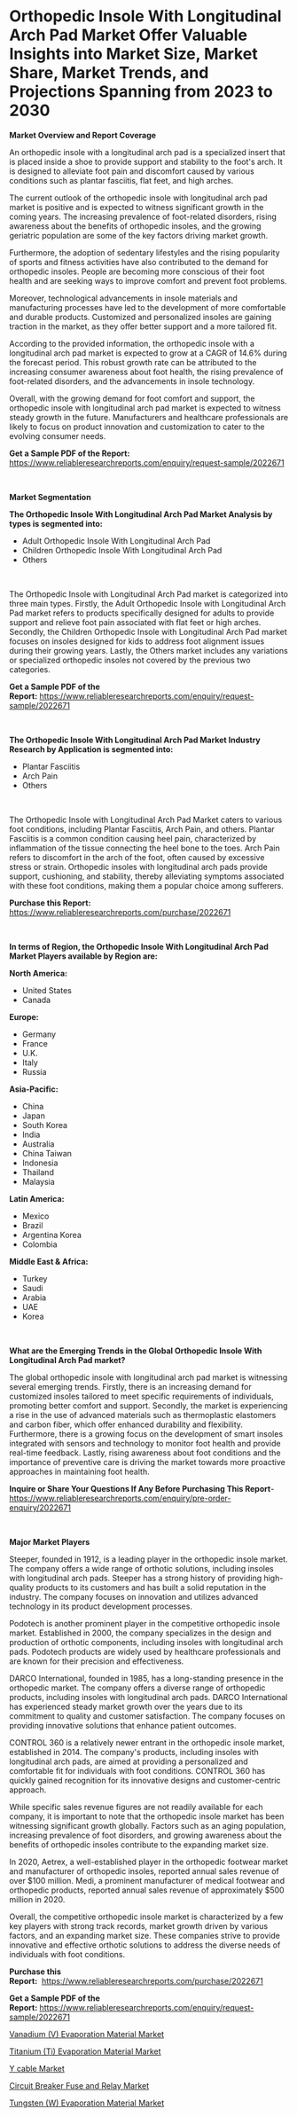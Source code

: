 <p><h1>Orthopedic Insole With Longitudinal Arch Pad Market Offer Valuable Insights into Market Size, Market Share, Market Trends, and Projections Spanning from 2023 to 2030</h1></p><p><strong>Market Overview and Report Coverage</strong></p>
<p><p>An orthopedic insole with a longitudinal arch pad is a specialized insert that is placed inside a shoe to provide support and stability to the foot's arch. It is designed to alleviate foot pain and discomfort caused by various conditions such as plantar fasciitis, flat feet, and high arches.</p><p>The current outlook of the orthopedic insole with longitudinal arch pad market is positive and is expected to witness significant growth in the coming years. The increasing prevalence of foot-related disorders, rising awareness about the benefits of orthopedic insoles, and the growing geriatric population are some of the key factors driving market growth.</p><p>Furthermore, the adoption of sedentary lifestyles and the rising popularity of sports and fitness activities have also contributed to the demand for orthopedic insoles. People are becoming more conscious of their foot health and are seeking ways to improve comfort and prevent foot problems.</p><p>Moreover, technological advancements in insole materials and manufacturing processes have led to the development of more comfortable and durable products. Customized and personalized insoles are gaining traction in the market, as they offer better support and a more tailored fit.</p><p>According to the provided information, the orthopedic insole with a longitudinal arch pad market is expected to grow at a CAGR of 14.6% during the forecast period. This robust growth rate can be attributed to the increasing consumer awareness about foot health, the rising prevalence of foot-related disorders, and the advancements in insole technology.</p><p>Overall, with the growing demand for foot comfort and support, the orthopedic insole with longitudinal arch pad market is expected to witness steady growth in the future. Manufacturers and healthcare professionals are likely to focus on product innovation and customization to cater to the evolving consumer needs.</p></p>
<p><strong>Get a Sample PDF of the Report:</strong> <a href="https://www.reliableresearchreports.com/enquiry/request-sample/2022671">https://www.reliableresearchreports.com/enquiry/request-sample/2022671</a></p>
<p>&nbsp;</p>
<p><strong>Market Segmentation</strong></p>
<p><strong>The Orthopedic Insole With Longitudinal Arch Pad Market Analysis by types is segmented into:</strong></p>
<p><ul><li>Adult Orthopedic Insole With Longitudinal Arch Pad</li><li>Children Orthopedic Insole With Longitudinal Arch Pad</li><li>Others</li></ul></p>
<p>&nbsp;</p>
<p><p>The Orthopedic Insole with Longitudinal Arch Pad market is categorized into three main types. Firstly, the Adult Orthopedic Insole with Longitudinal Arch Pad market refers to products specifically designed for adults to provide support and relieve foot pain associated with flat feet or high arches. Secondly, the Children Orthopedic Insole with Longitudinal Arch Pad market focuses on insoles designed for kids to address foot alignment issues during their growing years. Lastly, the Others market includes any variations or specialized orthopedic insoles not covered by the previous two categories.</p></p>
<p><strong>Get a Sample PDF of the Report:</strong>&nbsp;<a href="https://www.reliableresearchreports.com/enquiry/request-sample/2022671">https://www.reliableresearchreports.com/enquiry/request-sample/2022671</a></p>
<p>&nbsp;</p>
<p><strong>The Orthopedic Insole With Longitudinal Arch Pad Market Industry Research by Application is segmented into:</strong></p>
<p><ul><li>Plantar Fasciitis</li><li>Arch Pain</li><li>Others</li></ul></p>
<p>&nbsp;</p>
<p><p>The Orthopedic Insole with Longitudinal Arch Pad Market caters to various foot conditions, including Plantar Fasciitis, Arch Pain, and others. Plantar Fasciitis is a common condition causing heel pain, characterized by inflammation of the tissue connecting the heel bone to the toes. Arch Pain refers to discomfort in the arch of the foot, often caused by excessive stress or strain. Orthopedic insoles with longitudinal arch pads provide support, cushioning, and stability, thereby alleviating symptoms associated with these foot conditions, making them a popular choice among sufferers.</p></p>
<p><strong>Purchase this Report:</strong>&nbsp; <a href="https://www.reliableresearchreports.com/purchase/2022671">https://www.reliableresearchreports.com/purchase/2022671</a></p>
<p>&nbsp;</p>
<p><strong>In terms of Region, the Orthopedic Insole With Longitudinal Arch Pad Market Players available by Region are:</strong></p>
<p>
    <p> <strong> North America: </strong>
        <ul>
            <li>United States</li>
            <li>Canada</li>
        </ul>
        </p> 
    <p> <strong> Europe: </strong>
        <ul>
            <li>Germany</li>
            <li>France</li>
            <li>U.K.</li>
            <li>Italy</li>
            <li>Russia</li>
        </ul>
        </p> 
    <p> <strong> Asia-Pacific: </strong>
        <ul>
            <li>China</li>
            <li>Japan</li>
            <li>South Korea</li>
            <li>India</li>
            <li>Australia</li>
            <li>China Taiwan</li>
            <li>Indonesia</li>
            <li>Thailand</li>
            <li>Malaysia</li>
        </ul>
        </p> 
    <p> <strong> Latin America: </strong>
        <ul>
            <li>Mexico</li>
            <li>Brazil</li>
            <li>Argentina Korea</li>
            <li>Colombia</li>
        </ul>
        </p> 
    <p> <strong> Middle East & Africa: </strong>
        <ul>
            <li>Turkey</li>
            <li>Saudi</li>
            <li>Arabia</li>
            <li>UAE</li>
            <li>Korea</li>
        </ul>
    </p>
    </p>
<p>&nbsp;</p>
<p><strong>What are the Emerging Trends in the Global Orthopedic Insole With Longitudinal Arch Pad market?</strong></p>
<p><p>The global orthopedic insole with longitudinal arch pad market is witnessing several emerging trends. Firstly, there is an increasing demand for customized insoles tailored to meet specific requirements of individuals, promoting better comfort and support. Secondly, the market is experiencing a rise in the use of advanced materials such as thermoplastic elastomers and carbon fiber, which offer enhanced durability and flexibility. Furthermore, there is a growing focus on the development of smart insoles integrated with sensors and technology to monitor foot health and provide real-time feedback. Lastly, rising awareness about foot conditions and the importance of preventive care is driving the market towards more proactive approaches in maintaining foot health.</p></p>
<p><strong>Inquire or Share Your Questions If Any Before Purchasing This Report</strong>- <a href="https://www.reliableresearchreports.com/enquiry/pre-order-enquiry/2022671">https://www.reliableresearchreports.com/enquiry/pre-order-enquiry/2022671</a></p>
<p>&nbsp;</p>
<p><strong>Major Market Players</strong></p>
<p><p>Steeper, founded in 1912, is a leading player in the orthopedic insole market. The company offers a wide range of orthotic solutions, including insoles with longitudinal arch pads. Steeper has a strong history of providing high-quality products to its customers and has built a solid reputation in the industry. The company focuses on innovation and utilizes advanced technology in its product development processes.</p><p>Podotech is another prominent player in the competitive orthopedic insole market. Established in 2000, the company specializes in the design and production of orthotic components, including insoles with longitudinal arch pads. Podotech products are widely used by healthcare professionals and are known for their precision and effectiveness.</p><p>DARCO International, founded in 1985, has a long-standing presence in the orthopedic market. The company offers a diverse range of orthopedic products, including insoles with longitudinal arch pads. DARCO International has experienced steady market growth over the years due to its commitment to quality and customer satisfaction. The company focuses on providing innovative solutions that enhance patient outcomes.</p><p>CONTROL 360 is a relatively newer entrant in the orthopedic insole market, established in 2014. The company's products, including insoles with longitudinal arch pads, are aimed at providing a personalized and comfortable fit for individuals with foot conditions. CONTROL 360 has quickly gained recognition for its innovative designs and customer-centric approach.</p><p>While specific sales revenue figures are not readily available for each company, it is important to note that the orthopedic insole market has been witnessing significant growth globally. Factors such as an aging population, increasing prevalence of foot disorders, and growing awareness about the benefits of orthopedic insoles contribute to the expanding market size.</p><p>In 2020, Aetrex, a well-established player in the orthopedic footwear market and manufacturer of orthopedic insoles, reported annual sales revenue of over $100 million. Medi, a prominent manufacturer of medical footwear and orthopedic products, reported annual sales revenue of approximately $500 million in 2020.</p><p>Overall, the competitive orthopedic insole market is characterized by a few key players with strong track records, market growth driven by various factors, and an expanding market size. These companies strive to provide innovative and effective orthotic solutions to address the diverse needs of individuals with foot conditions.</p></p>
<p><strong>Purchase this Report:</strong>&nbsp;&nbsp;<a href="https://www.reliableresearchreports.com/purchase/2022671">https://www.reliableresearchreports.com/purchase/2022671</a></p>
<p></p>
<p><strong>Get a Sample PDF of the Report:</strong>&nbsp;<a href="https://www.reliableresearchreports.com/enquiry/request-sample/2022671">https://www.reliableresearchreports.com/enquiry/request-sample/2022671</a></p>
<p><p><a href="https://medium.com/@sanjubabarp23/vanadium-v-evaporation-material-market-outlook-industry-overview-and-forecast-2023-to-2030-823774c84150">Vanadium (V) Evaporation Material Market</a></p><p><a href="https://medium.com/@aniket.reportprime23/titanium-ti-evaporation-material-market-exploring-market-share-market-trends-and-future-growth-acd2942ae997">Titanium (Ti) Evaporation Material Market</a></p><p><a href="https://github.com/gulaimolin/Market-Research-Report-List-1/blob/main/y-cable-market.md">Y cable Market</a></p><p><a href="https://github.com/ruslanpoljakovrd177/Market-Research-Report-List-1/blob/main/circuit-breaker-fuse-and-relay-market.md">Circuit Breaker Fuse and Relay Market</a></p><p><a href="https://medium.com/@kabirkhanrp23/tungsten-w-evaporation-material-market-size-reveals-the-best-marketing-channels-in-global-9e1938e2011d">Tungsten (W) Evaporation Material Market</a></p></p>